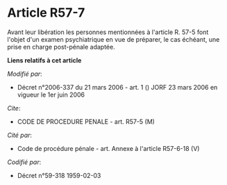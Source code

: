 # Article R57-7

Avant leur libération les personnes mentionnées à l'article R. 57-5 font l'objet d'un examen psychiatrique en vue de
préparer, le cas échéant, une prise en charge post-pénale adaptée.

**Liens relatifs à cet article**

_Modifié par_:

  - Décret n°2006-337 du 21 mars 2006 - art. 1 () JORF 23 mars 2006 en vigueur le 1er juin 2006

_Cite_:

  - CODE DE PROCEDURE PENALE - art. R57-5 (M)

_Cité par_:

  - Code de procédure pénale - art. Annexe à l'article R57-6-18 (V)

_Codifié par_:

  - Décret n°59-318 1959-02-03
